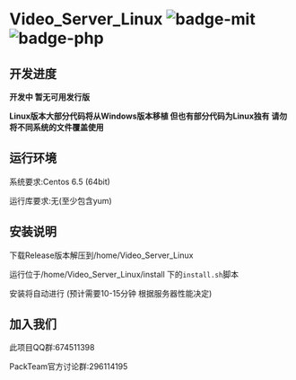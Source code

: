 # Video_Server_Linux ![badge-mit](https://img.shields.io/badge/LICENSE-MIT-brightgreen.svg) ![badge-php](https://img.shields.io/badge/PHP-7.2-brightgreen.svg)

## 开发进度

**开发中 暂无可用发行版**

**Linux版本大部分代码将从Windows版本移植 但也有部分代码为Linux独有 请勿将不同系统的文件覆盖使用**

## 运行环境

系统要求:Centos 6.5 (64bit)

运行库要求:无(至少包含yum)

## 安装说明

下载Release版本解压到/home/Video_Server_Linux

运行位于/home/Video_Server_Linux/install 下的`install.sh`脚本

安装将自动进行 (预计需要10-15分钟 根据服务器性能决定)

## 加入我们

此项目QQ群:674511398

PackTeam官方讨论群:296114195 